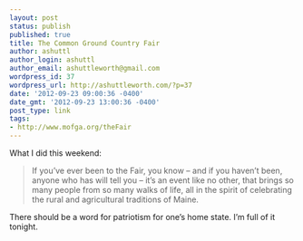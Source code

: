 ```yaml
---
layout: post
status: publish
published: true
title: The Common Ground Country Fair
author: ashuttl
author_login: ashuttl
author_email: ashuttleworth@gmail.com
wordpress_id: 37
wordpress_url: http://ashuttleworth.com/?p=37
date: '2012-09-23 09:00:36 -0400'
date_gmt: '2012-09-23 13:00:36 -0400'
post_type: link
tags:
- http://www.mofga.org/theFair
---
```

What I did this weekend:

> If you’ve ever been to the Fair, you know &ndash; and if you haven’t been, anyone who has will tell you &ndash; it’s an event like no other, that brings so many people from so many walks of life, all in the spirit of celebrating the rural and agricultural traditions of Maine.

There should be a word for patriotism for one’s home state. I’m full of it tonight.

